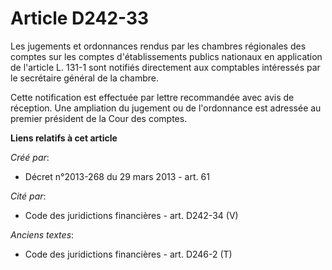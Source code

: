 # Article D242-33

Les jugements et ordonnances rendus par les chambres régionales des comptes sur les comptes d'établissements publics
nationaux en application de l'article L. 131-1 sont notifiés directement aux comptables intéressés par le secrétaire général
de la chambre. 

Cette notification est effectuée par lettre recommandée avec avis de réception. Une ampliation du jugement ou de l'ordonnance
est adressée au premier président de la Cour des comptes.

**Liens relatifs à cet article**

_Créé par_:

  - Décret n°2013-268 du 29 mars 2013 - art. 61

_Cité par_:

  - Code des juridictions financières - art. D242-34 (V)

_Anciens textes_:

  - Code des juridictions financières - art. D246-2 (T)
